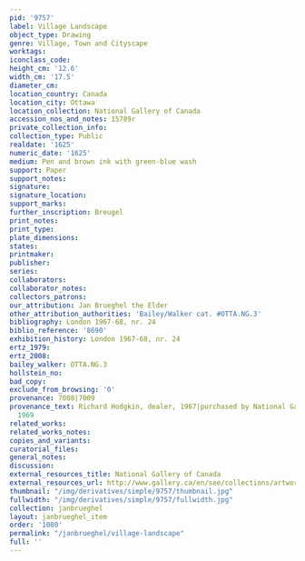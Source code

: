 ```yaml
---
pid: '9757'
label: Village Landscape
object_type: Drawing
genre: Village, Town and Cityscape
worktags:
iconclass_code:
height_cm: '12.6'
width_cm: '17.5'
diameter_cm:
location_country: Canada
location_city: Ottawa
location_collection: National Gallery of Canada
accession_nos_and_notes: 15789r
private_collection_info:
collection_type: Public
realdate: '1625'
numeric_date: '1625'
medium: Pen and brown ink with green-blue wash
support: Paper
support_notes:
signature:
signature_location:
support_marks:
further_inscription: Breugel
print_notes:
print_type:
plate_dimensions:
states:
printmaker:
publisher:
series:
collaborators:
collaborator_notes:
collectors_patrons:
our_attribution: Jan Brueghel the Elder
other_attribution_authorities: 'Bailey/Walker cat. #OTTA.NG.3'
bibliography: London 1967-68, nr. 24
biblio_reference: '8690'
exhibition_history: London 1967-68, nr. 24
ertz_1979:
ertz_2008:
bailey_walker: OTTA.NG.3
hollstein_no:
bad_copy:
exclude_from_browsing: '0'
provenance: 7008|7009
provenance_text: Richard Hodgkin, dealer, 1967|purchased by National Gallery of Canada,
  1969
related_works:
related_works_notes:
copies_and_variants:
curatorial_files:
general_notes:
discussion:
external_resources_title: National Gallery of Canada
external_resources_url: http://www.gallery.ca/en/see/collections/artwork.php
thumbnail: "/img/derivatives/simple/9757/thumbnail.jpg"
fullwidth: "/img/derivatives/simple/9757/fullwidth.jpg"
collection: janbrueghel
layout: janbrueghel_item
order: '1080'
permalink: "/janbrueghel/village-landscape"
full: ''
---
```

